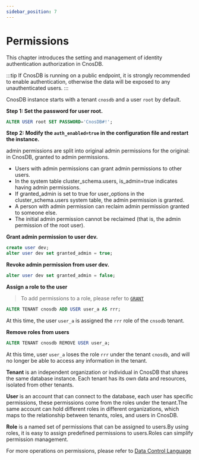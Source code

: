 ```yaml
---
sidebar_position: 7
---
```


# Permissions

This chapter introduces the setting and management of identity authentication authorization in CnosDB.

:::tip
If CnosDB is running on a public endpoint, it is strongly recommended to enable authentication, otherwise the data will be exposed to any unauthenticated users.
:::

CnosDB instance starts with a tenant `cnosdb` and a user `root` by default.

**Step 1: Set the password for user root.**

```sql
ALTER USER root SET PASSWORD='CnosDB#!';
```

**Step 2: Modify the `auth_enabled=true` in the configuration file and restart the instance.**

admin permissions are split into original admin permissions for the original: in CnosDB, granted to admin permissions.

- Users with admin permissions can grant admin permissions to other users.
- In the system table cluster_schema.users, is_admin=true indicates having admin permissions.
- If granted_admin is set to true for user_options in the cluster_schema.users system table, the admin permission is granted.
- A person with admin permission can reclaim admin permission granted to someone else.
- The initial admin permission cannot be reclaimed (that is, the admin permission of the root user).

**Grant admin permission to user dev.**

```sql
create user dev;
alter user dev set granted_admin = true;
```

**Revoke admin permission from user dev.**

```sql
alter user dev set granted_admin = false;
```

**Assign a role to the user**

> To add permissions to a role, please refer to [`GRANT`](../reference/sql/dcl#grant)

```sql
ALTER TENANT cnosdb ADD USER user_a AS rrr;
```

At this time, the user `user_a` is assigned the `rrr` role of the `cnsodb` tenant.

**Remove roles from users**

```sql
ALTER TENANT cnosdb REMOVE USER user_a;
```

At this time, user `user_a` loses the role `rrr` under the tenant `cnosdb`, and will no longer be able to access any information in the tenant.

**Tenant** is an independent organization or individual in CnosDB that shares the same database instance. Each tenant has its own data and resources, isolated from other tenants.

**User** is an account that can connect to the database, each user has specific permissions, these permissions come from the roles under the tenant.The same account can hold different roles in different organizations, which maps to the relationship between tenants, roles, and users in CnosDB.

**Role** is a named set of permissions that can be assigned to users.By using roles, it is easy to assign predefined permissions to users.Roles can simplify permission management.

For more operations on permissions, please refer to [Data Control Language](../reference/sql/dcl.md)
